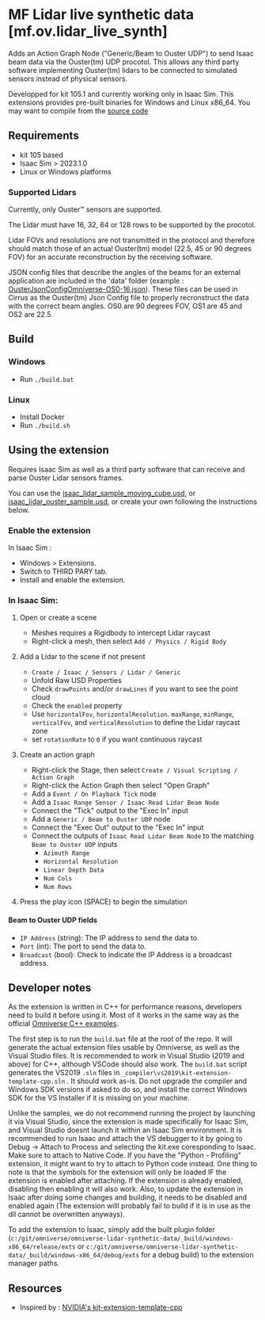 # MF Lidar live synthetic data [mf.ov.lidar_live_synth]

Adds an Action Graph Node ("Generic/Beam to Ouster UDP") to send Isaac beam data via the Ouster(tm) UDP procotol.
This allows any third party software implementing Ouster(tm) lidars to be connected to simulated sensors instead of physical sensors.

Developped for kit 105.1 and currently working only in Isaac Sim.
This extensions provides pre-built binaries for Windows and Linux x86_64.
You may want to compile from the [source code](https://github.com/MomentFactory/Omniverse-Lidar-Live-Synthetic-Data)

## Requirements
- kit 105 based
- Isaac Sim > 2023.1.0
- Linux or Windows platforms

### Supported Lidars

Currently, only Ouster™ sensors are supported.

The Lidar must have 16, 32, 64 or 128 rows to be supported by the procotol.

Lidar FOVs and resolutions are not transmitted in the protocol and therefore should match those of an actual Ouster(tm) model (22.5, 45 or 90 degrees FOV) for an accurate reconstruction by the receiving software.

JSON config files that describe the angles of the beams for an external application are included in the 'data' folder (example : [OusterJsonConfigOmniverse-OS0-16.json](source/extensions/mf.ov.lidar_live_synth/data/OusterJsonConfigOmniverse-OS0-16.json)). These files can be used in Cirrus as the Ouster(tm) Json Config file to properly recronstruct the data with the correct beam angles. OS0 are 90 degrees FOV, OS1 are 45 and OS2 are 22.5.

## Build

### Windows

- Run `./build.bat`

### Linux

- Install Docker
- Run `./build.sh`

## Using the extension

Requires Isaac Sim as well as a third party software that can receive and parse Ouster Lidar sensors frames.

You can use the [isaac_lidar_sample_moving_cube.usd](source/extensions/mf.ov.lidar_live_synth/samples/isaac_lidar_sample_moving_cube.usd), or [isaac_lidar_ouster_sample.usd](source/extensions/mf.ov.lidar_live_synth/samples//isaac_lidar_ouster_sample.usd), or create your own following the instructions below.

### Enable the extension

In Isaac Sim :
- Windows > Extensions.
- Switch to THIRD PARY tab.
- Install and enable the extension.

### In Isaac Sim:
1. Open or create a scene
    - Meshes requires a Rigidbody to intercept Lidar raycast
    - Right-click a mesh, then select `Add / Physics / Rigid Body`
2. Add a Lidar to the scene if not present
    - `Create / Isaac / Sensors / Lidar / Generic`
    - Unfold Raw USD Properties
    - Check `drawPoints` and/or `drawLines` if you want to see the point cloud
    - Check the `enabled` property
    - Use `horizontalFov`, `horizontalResolution`. `maxRange`, `minRange`, `verticalFov`, and `verticalResolution` to define the Lidar raycast zone
    - set `rotationRate` to `0` if you want continuous raycast
3. Create an action graph
    - Right-click the Stage, then select `Create / Visual Scripting / Action Graph`
    - Right-click the Action Graph then select "Open Graph"
    - Add a `Event / On Playback Tick` node
    - Add a `Isaac Range Sensor / Isaac Read Lidar Beam Node`
    - Connect the "Tick" output to the "Exec In" input
    - Add a `Generic / Beam to Ouster UDP` node
    - Connect the "Exec Out" output to the "Exec In" input
    - Connect the outputs of `Isaac Read Lidar Beam Node` to the matching `Beam to Ouster UDP` inputs
        - `Azimuth Range`
        - `Horizontal Resolution`
        - `Linear Depth Data`
        - `Num Cols`
        - `Num Rows`

4. Press the play icon (SPACE) to begin the simulation

#### Beam to Ouster UDP fields
- `IP Address` (string): The IP address to send the data to.
- `Port` (int): The port to send the data to.
- `Broadcast` (bool): Check to indicate the IP Address is a broadcast address.

## Developer notes
As the extension is written in C++ for performance reasons, developers need to build it before using it. Most of it works in the same way as the official [Omniverse C++ examples](https://github.com/NVIDIA-Omniverse/kit-extension-template-cpp).

The first step is to run the `build.bat` file at the root of the repo. It will generate the actual extension files usable by Omniverse, as well as the Visual Studio files. It is recommended to work in Visual Studio (2019 and above) for C++, although VSCode should also work. The `build.bat` script generates the VS2019 `.sln` files in `_compiler\vs2019\kit-extension-template-cpp.sln` . It should work as-is. Do not upgrade the compiler and Windows SDK versions if asked to do so, and install the correct Windows SDK for the VS Installer if it is missing on your machine.

Unlike the samples, we do not recommend running the project by launching it via Visual Studio, since the extension is made specifically for Isaac Sim, and Visual Studio doesnt launch it within an Isaac Sim environment. It is recommended to run Isaac and attach the VS debugger to it by going to Debug -> Attach to Process and selecting the kit.exe coresponding to Isaac. Make sure to attach to Native Code. If you have the "Python - Profiling" extension, it might want to try to attach to Python code instead. One thing to note is that the symbols for the extension will only be loaded IF the extension is enabled after attaching. If the extension is already enabled, disabling then enabling it will also work. Also, to update the extension in Isaac after doing some changes and building, it needs to be disabled and enabled again (The extension willl probably fail to build if it is in use as the dll cannot be overwritten anyways).

To add the extension to Isaac, simply add the built plugin folder (`c:/git/omniverse/omniverse-lidar-synthetic-data/_build/windows-x86_64/release/exts` or `c:/git/omniverse/omniverse-lidar-synthetic-data/_build/windows-x86_64/debug/exts` for a debug build) to the extension manager paths.

## Resources

- Inspired by : [NVIDIA's kit-extension-template-cpp](https://github.com/NVIDIA-Omniverse/kit-extension-template-cpp)